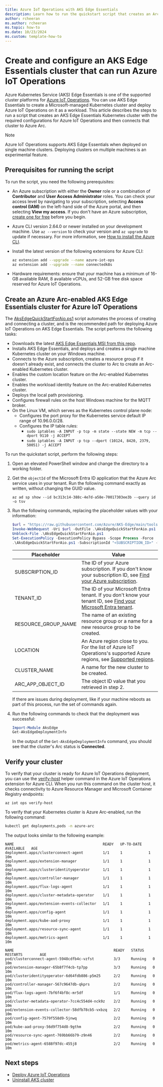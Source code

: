 ```yaml
---
title: Azure IoT Operations with AKS Edge Essentials
description: Learn how to run the quickstart script that creates an Arc-enabled AKS Edge Essentials Kubernetes cluster that can run Azure IoT Operations.
author: rcheeran
ms.author: rcheeran
ms.topic: how-to
ms.date: 10/23/2024
ms.custom: template-how-to
---
```


# Create and configure an AKS Edge Essentials cluster that can run Azure IoT Operations

Azure Kubernetes Service (AKS) Edge Essentials is one of the supported cluster platforms for [Azure IoT Operations](/azure/iot-operations/overview-iot-operations). You can use AKS Edge Essentials to create a Microsoft-managed Kubernetes cluster and deploy Azure IoT Operations on it as a workload. This article describes the steps to run a script that creates an AKS Edge Essentials Kubernetes cluster with the required configurations for Azure IoT Operations and then connects that cluster to Azure Arc.

> [!NOTE]
> Azure IoT Operations supports AKS Edge Essentials when deployed on single machine clusters. Deploying clusters on multiple machines is an experimental feature.

## Prerequisites for running the script

To run the script, you need the following prerequisites:

- An Azure subscription with either the **Owner** role or a combination of **Contributor** and **User Access Administrator** roles. You can check your access level by navigating to your subscription, selecting **Access control (IAM)** on the left-hand side of the Azure portal, and then selecting **View my access**. If you don't have an Azure subscription, [create one for free](https://azure.microsoft.com/free/?WT.mc_id=A261C142F) before you begin.
- Azure CLI version 2.64.0 or newer installed on your development machine. Use `az --version` to check your version and `az upgrade` to update if necessary. For more information, see [How to install the Azure CLI](/cli/azure/install-azure-cli).
- Install the latest version of the following extensions for Azure CLI:

   ```bash
   az extension add --upgrade --name azure-iot-ops
   az extension add --upgrade --name connectedk8s 
   ```

- Hardware requirements: ensure that your machine has a minimum of 16-GB available RAM, 8 available vCPUs, and 52-GB free disk space reserved for Azure IoT Operations.

## Create an Azure Arc-enabled AKS Edge Essentials cluster for Azure IoT Operations

The [AksEdgeQuickStartForAio.ps1](https://github.com/Azure/AKS-Edge/blob/main/tools/scripts/AksEdgeQuickStart/AksEdgeQuickStartForAio.ps1) script automates the process of creating and connecting a cluster, and is the recommended path for deploying Azure IoT Operations on AKS Edge Essentials. The script performs the following tasks:

- Downloads the latest [AKS Edge Essentials MSI from this repo](https://github.com/Azure/aks-edge).
- Installs AKS Edge Essentials, and deploys and creates a single machine Kubernetes cluster on your Windows machine.
- Connects to the Azure subscription, creates a resource group if it doesn't already exist, and connects the cluster to Arc to create an Arc-enabled Kubernetes cluster.
- Enables the custom location feature on the Arc-enabled Kubernetes cluster.
- Enables the workload identity feature on the Arc-enabled Kubernetes cluster.
- Deploys the local path provisioning.
- Configures firewall rules on the host Windows machine for the MQTT broker.
- On the Linux VM, which serves as the Kubernetes control plane node:
  - Configures the port proxy for the Kubernetes service default IP range of 10.96.0.0/28.
  - Configures the IP table rules:
    - `sudo iptables -A INPUT -p tcp -m state --state NEW -m tcp --dport 9110 -j ACCEPT`
    - `sudo iptables -A INPUT -p tcp --dport (10124, 8420, 2379, 50051) -j ACCEPT`

To run the quickstart script, perform the following steps:

1. Open an elevated PowerShell window and change the directory to a working folder.
1. Get the `objectId` of the Microsoft Entra ID application that the Azure Arc service uses in your tenant. Run the following command exactly as written, without changing the GUID value.

   ```azurecli
   az ad sp show --id bc313c14-388c-4e7d-a58e-70017303ee3b --query id -o tsv
   ```

1. Run the following commands, replacing the placeholder values with your information:

   ```powershell
   $url = "https://raw.githubusercontent.com/Azure/AKS-Edge/main/tools/scripts/AksEdgeQuickStart/AksEdgeQuickStartForAio.ps1"
   Invoke-WebRequest -Uri $url -OutFile .\AksEdgeQuickStartForAio.ps1
   Unblock-File .\AksEdgeQuickStartForAio.ps1
   Set-ExecutionPolicy -ExecutionPolicy Bypass -Scope Process -Force
   .\AksEdgeQuickStartForAio.ps1 -SubscriptionId "<SUBSCRIPTION_ID>" -TenantId "<TENANT_ID>" -ResourceGroupName "<RESOURCE_GROUP_NAME>"  -Location "<LOCATION>"  -ClusterName "<CLUSTER_NAME>" -CustomLocationOid "<ARC_APP_OBJECT_ID>"
   ```

   |Placeholder|Value  |
   |---------|---------|
   |SUBSCRIPTION_ID     |      The ID of your Azure subscription. If you don't know your subscription ID, see [Find your Azure subscription](/azure/azure-portal/get-subscription-tenant-id#find-your-azure-subscription).   |
   |TENANT_ID  |    The ID of your Microsoft Entra tenant. If you don't know your tenant ID, see [Find your Microsoft Entra tenant](/azure/azure-portal/get-subscription-tenant-id#find-your-microsoft-entra-tenant).     |
   |RESOURCE_GROUP_NAME     |   The name of an existing resource group or a name for a new resource group to be created.      |
   |LOCATION     |      An Azure region close to you. For the list of Azure IoT Operations's supported Azure regions, see [Supported regions](/azure/iot-operations/overview-iot-operations#supported-regions).   |
   |CLUSTER_NAME     |    A name for the new cluster to be created.     |
   |ARC_APP_OBJECT_ID     |  The object ID value that you retrieved in step 2.       |

   If there are issues during deployment, like if your machine reboots as part of this process, run the set of commands again.

1. Run the following commands to check that the deployment was successful:

   ```powershell
   Import-Module AksEdge
   Get-AksEdgeDeploymentInfo
   ```

   In the output of the `Get-AksEdgeDeploymentInfo` command, you should see that the cluster's Arc status is **Connected**.

## Verify your cluster

To verify that your cluster is ready for Azure IoT Operations deployment, you can use the [verify-host](/cli/azure/iot/ops#az-iot-ops-verify-host) helper command in the Azure IoT Operations extension for Azure CLI. When you run this command on the cluster host, it checks connectivity to Azure Resource Manager and Microsoft Container Registry endpoints:

```azurecli
az iot ops verify-host
```

To verify that your Kubernetes cluster is Azure Arc-enabled, run the following command:

```bash
kubectl get deployments,pods -n azure-arc
```

The output looks similar to the following example:

```output
NAME                                         READY   UP-TO-DATE   AVAILABLE   AGE
deployment.apps/clusterconnect-agent         1/1     1            1           10m
deployment.apps/extension-manager            1/1     1            1           10m
deployment.apps/clusteridentityoperator      1/1     1            1           10m
deployment.apps/controller-manager           1/1     1            1           10m
deployment.apps/flux-logs-agent              1/1     1            1           10m
deployment.apps/cluster-metadata-operator    1/1     1            1           10m
deployment.apps/extension-events-collector   1/1     1            1           10m
deployment.apps/config-agent                 1/1     1            1           10m
deployment.apps/kube-aad-proxy               1/1     1            1           10m
deployment.apps/resource-sync-agent          1/1     1            1           10m
deployment.apps/metrics-agent                1/1     1            1           10m

NAME                                              READY   STATUS    RESTARTS        AGE
pod/clusterconnect-agent-5948cdfb4c-vzfst         3/3     Running   0               10m
pod/extension-manager-65b8f7f4cb-tp7pp            3/3     Running   0               10m
pod/clusteridentityoperator-6d64fdb886-p5m25      2/2     Running   0               10m
pod/controller-manager-567c9647db-qkprs           2/2     Running   0               10m
pod/flux-logs-agent-7bf6f4bf8c-mr5df              1/1     Running   0               10m
pod/cluster-metadata-operator-7cc4c554d4-nck9z    2/2     Running   0               10m
pod/extension-events-collector-58dfb78cb5-vxbzq   2/2     Running   0               10m
pod/config-agent-7579f558d9-5jnwq                 2/2     Running   0               10m
pod/kube-aad-proxy-56d9f754d8-9gthm               2/2     Running   0               10m
pod/resource-sync-agent-769bb66b79-z9n46          2/2     Running   0               10m
pod/metrics-agent-6588f97dc-455j8                 2/2     Running   0               10m
```

## Next steps

- [Deploy Azure IoT Operations](/azure/iot-operations/deploy-iot-ops/howto-deploy-iot-operations)
- [Uninstall AKS cluster](aks-edge-howto-uninstall.md)
